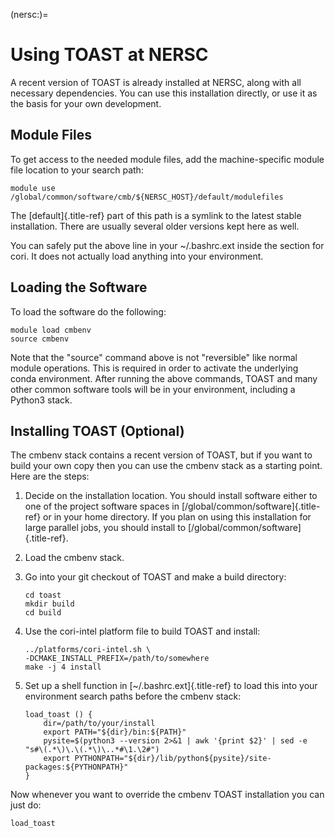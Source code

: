 (nersc:)=
# Using TOAST at NERSC

A recent version of TOAST is already installed at NERSC, along with all necessary
dependencies.  You can use this installation directly, or use it as the basis for your
own development.

## Module Files

To get access to the needed module files, add the machine-specific module file location
to your search path:

    module use /global/common/software/cmb/${NERSC_HOST}/default/modulefiles

The [default]{.title-ref} part of this path is a symlink to the latest stable
installation.  There are usually several older versions kept here as well.

You can safely put the above line in your \~/.bashrc.ext inside the section for cori.
It does not actually load anything into your environment.

## Loading the Software

To load the software do the following:

    module load cmbenv
    source cmbenv

Note that the \"source\" command above is not \"reversible\" like normal module
operations.  This is required in order to activate the underlying conda environment.
After running the above commands, TOAST and many other common software tools will be in
your environment, including a Python3 stack.

## Installing TOAST (Optional)

The cmbenv stack contains a recent version of TOAST, but if you want to build your own
copy then you can use the cmbenv stack as a starting point.  Here are the steps:

1.  Decide on the installation location.  You should install software either to one of
    the project software spaces in [/global/common/software]{.title-ref} or in your home
    directory.  If you plan on using this installation for large parallel jobs, you
    should install to [/global/common/software]{.title-ref}.

2.  Load the cmbenv stack.

3.  Go into your git checkout of TOAST and make a build directory:

        cd toast
        mkdir build
        cd build

4.  Use the cori-intel platform file to build TOAST and install:

        ../platforms/cori-intel.sh \
        -DCMAKE_INSTALL_PREFIX=/path/to/somewhere
        make -j 4 install

5.  Set up a shell function in [\~/.bashrc.ext]{.title-ref} to load this into your
    environment search paths before the cmbenv stack:

        load_toast () {
            dir=/path/to/your/install
            export PATH="${dir}/bin:${PATH}"
            pysite=$(python3 --version 2>&1 | awk '{print $2}' | sed -e "s#\(.*\)\.\(.*\)\..*#\1.\2#")
            export PYTHONPATH="${dir}/lib/python${pysite}/site-packages:${PYTHONPATH}"
        }

Now whenever you want to override the cmbenv TOAST installation you can just do:

    load_toast
